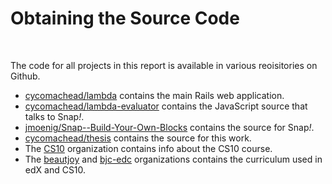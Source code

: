 # Obtaining the Source Code

&nbsp; <!-- disable the big T-->

The code for all projects in this report is available in various reoisitories on Github.

* [cycomachead/lambda][] contains the main Rails web application.
* [cycomachead/lambda-evaluator][] contains the JavaScript source that talks to Snap<em>!</em>.
* [jmoenig/Snap--Build-Your-Own-Blocks][snap] contains the source for Snap<em>!</em>.
* [cycomachead/thesis][] contains the source for this work.
* The [CS10][] organization contains info about the CS10 course.
* The [beautjoy][] and [bjc-edc][] organizations contains the curriculum used in edX and CS10.

[cycomachead/lambda]: https://github.com/cycomachead/lambda
[cycomachead/lambda-evaluator]: https://github.com/cycomachead/lambda-evaluator
[snap]: https://github.com/jmoenig/Snap--Build-Your-Own-Blocks
[cycomachead/thesis]: https://github.com/cycomachead/thesis
[CS10]: https://github.com/cs10
[beautjoy]: https://github.com/beautjoy
[bjc-edc]: https://github.com/bjc-edc
